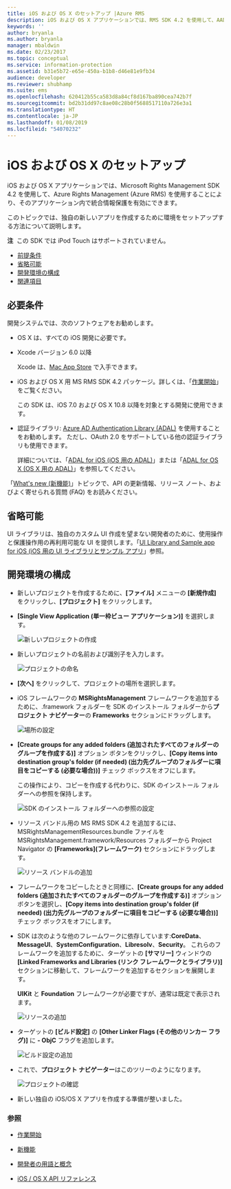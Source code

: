 ```yaml
---
title: iOS および OS X のセットアップ |Azure RMS
description: iOS および OS X アプリケーションでは、RMS SDK 4.2 を使用して、AAD RM リソースを使用することにより、そのアプリケーション内で統合情報保護を有効にできます。
keywords: ''
author: bryanla
ms.author: bryanla
manager: mbaldwin
ms.date: 02/23/2017
ms.topic: conceptual
ms.service: information-protection
ms.assetid: b31e5b72-e65e-450a-b1b8-d46e81e9fb34
audience: developer
ms.reviewer: shubhamp
ms.suite: ems
ms.openlocfilehash: 620412b55ca583d8a84cf8d167ba890cea742b7f
ms.sourcegitcommit: bd2b31dd97c8ae08c28b0f5688517110a726e3a1
ms.translationtype: HT
ms.contentlocale: ja-JP
ms.lasthandoff: 01/08/2019
ms.locfileid: "54070232"
---
```

# <a name="ios-and-os-x-setup"></a>iOS および OS X のセットアップ

iOS および OS X アプリケーションでは、Microsoft Rights Management SDK 4.2 を使用して、Azure Rights Management (Azure RMS) を使用することにより、そのアプリケーション内で統合情報保護を有効にできます。

このトピックでは、独自の新しいアプリを作成するために環境をセットアップする方法について説明します。

**注**  この SDK では iPod Touch はサポートされていません。


-   [前提条件](#prerequisites)
-   [省略可能](#optional)
-   [開発環境の構成](#configuring-your-development-environment)
-   [関連項目](#see-also)

## <a name="prerequisites"></a>必要条件

開発システムでは、次のソフトウェアをお勧めします。

-   OS X は、すべての iOS 開発に必要です。
-   Xcode バージョン 6.0 以降

    Xcode は、[Mac App Store](https://developer.apple.com/technologies/mac/) で入手できます。

-   iOS および OS X 用 MS RMS SDK 4.2 パッケージ。詳しくは、「[作業開始](get-started.md)」をご覧ください。

    この SDK は、iOS 7.0 および OS X 10.8 以降を対象とする開発に使用できます。

-   認証ライブラリ: [Azure AD Authentication Library (ADAL)](https://msdn.microsoft.com/library/jj573266.aspx) を使用することをお勧めします。 ただし、OAuth 2.0 をサポートしている他の認証ライブラリも使用できます。

    詳細については、「[ADAL for iOS (iOS 用の ADAL)](https://github.com/MSOpenTech/azure-activedirectory-library-for-ios)」または「[ADAL for OS X (OS X 用の ADAL)](https://github.com/MSOpenTech/azure-activedirectory-library-for-ios/tree/OSXUniversal)」を参照してください。

「[What's new (新機能)](release-notes.md)」トピックで、API の更新情報、リリース ノート、およびよく寄せられる質問 (FAQ) をお読みください。

## <a name="optional"></a>省略可能

UI ライブラリは、独自のカスタム UI 作成を望まない開発者のために、使用操作と保護操作用の再利用可能な UI を提供します。「[UI Library and Sample app for iOS (iOS 用の UI ライブラリとサンプル アプリ](https://github.com/AzureAD/rms-sdk-ui-for-ios)」参照。

## <a name="configuring-your-development-environment"></a>開発環境の構成

-   新しいプロジェクトを作成するために、**[ファイル]** メニューの **[新規作成]** をクリックし、**[プロジェクト]** をクリックします。
-   **[Single View Application (単一枠ビュー アプリケーション)]** を選択します。

    ![新しいプロジェクトの作成](../media/iOS-Project.png)

-   新しいプロジェクトの名前および識別子を入力します。

    ![プロジェクトの命名](../media/iOS-project-options.png)

-   **[次へ]** をクリックして、プロジェクトの場所を選択します。
-   iOS フレームワークの **MSRightsManagement** フレームワークを追加するために、.framework フォルダーを SDK のインストール フォルダーから**プロジェクト ナビゲーター**の **Frameworks** セクションにドラッグします。

    ![場所の設定](../media/ios-add-dependencies-01a.png)

-   **[Create groups for any added folders (追加されたすべてのフォルダーのグループを作成する)]** オプション ボタンをクリックし、**[Copy items into destination group's folder (if needed) (出力先グループのフォルダーに項目をコピーする (必要な場合))]** チェック ボックスをオフにします。

    この操作により、コピーを作成する代わりに、SDK のインストール フォルダーへの参照を保持します。

    ![SDK のインストール フォルダーへの参照の設定](../media/iOS-create-groups.png)

-   リソース バンドル用の MS RMS SDK 4.2 を追加するには、MSRightsManagementResources.bundle ファイルを MSRightsManagement.framework/Resources フォルダーから Project Navigator の **[Frameworks]\(フレームワーク\)** セクションにドラッグします。

    ![リソース バンドルの追加](../media/iOS-add-resource-bundle-02a.png)

-   フレームワークをコピーしたときと同様に、**[Create groups for any added folders (追加されたすべてのフォルダーのグループを作成する)]** オプション ボタンを選択し、**[Copy items into destination group's folder (if needed) (出力先グループのフォルダーに項目をコピーする (必要な場合))]** チェック ボックスをオフにします。
-   SDK は次のような他のフレームワークに依存しています:**CoreData**、**MessageUI**、**SystemConfiguration**、**Libresolv**、**Security**。 これらのフレームワークを追加するために、ターゲットの **[サマリー]** ウィンドウの **[Linked Frameworks and Libraries (リンク フレームワークとライブラリ)]** セクションに移動して、フレームワークを追加するセクションを展開します。

    **UIKit** と **Foundation** フレームワークが必要ですが、通常は既定で表示されます。

    ![リソースの追加](../media/iOS-add-libraries.png)

-   ターゲットの **[ビルド設定]** の **[Other Linker Flags (その他のリンカー フラグ)]** に **- ObjC** フラグを追加します。

    ![ビルド設定の追加](../media/iOS-linker-flags.png)

-   これで、**プロジェクト ナビゲーター**はこのツリーのようになります。

    ![プロジェクトの確認](../media/iOS-verify-setup-01a.png)

-   新しい独自の iOS/OS X アプリを作成する準備が整いました。

### <a name="see-also"></a>参照

* [作業開始](get-started.md)

* [新機能](release-notes.md)

* [開発者の用語と概念](core-concepts.md)

* [iOS / OS X API リファレンス](https://msdn.microsoft.com/library/dn758306.aspx)
